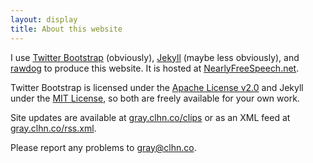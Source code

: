 ```yaml
---
layout: display
title: About this website
---
```


I use [Twitter Bootstrap](http://twitter.github.com/bootstrap)
(obviously), [Jekyll](http://jekyllrb.com/) (maybe less obviously),
and [rawdog](http://offog.org/code/rawdog.html) to produce this
website.  It is hosted at
[NearlyFreeSpeech.net](https://www.nearlyfreespeech.net/).

Twitter Bootstrap is licensed under the [Apache License
v2.0](http://www.apache.org/licenses/LICENSE-2.0) and Jekyll under the
[MIT License](http://opensource.org/licenses/MIT), so both are freely
available for your own work.

Site updates are available at [gray.clhn.co/clips](/clips) or as an
XML feed at [gray.clhn.co/rss.xml](/rss.xml).  

Please report any problems to <gray@clhn.co>.
